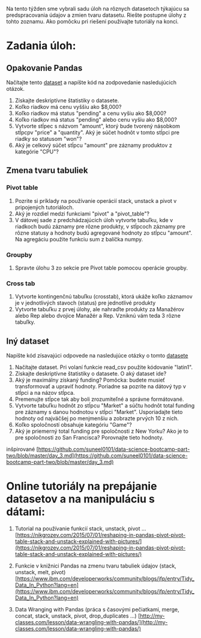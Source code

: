 
Na tento týžden sme vybrali sadu úloh na rôznych datasetoch týkajúcu sa predspracovania údajov a zmien tvaru datasetu. 
Riešte postupne úlohy z tohto zoznamu. Ako pomôcku pri riešení používajte tutoriály na konci.

# Zadania úloh:

## Opakovanie Pandas

Načítajte tento [dataset](https://s3.amazonaws.com/python-level-2/sales-funnel.csv) a napíšte kód na zodpovedanie nasledujúcich otázok.

1. Získajte deskriptívne štatistiky o datasete.
2. Koľko riadkov má cenu vyššiu ako $8,000?
3. Koľko riadkov má status "pending" a cenu vyšiu ako $8,000?
4. Koľko riadkov má status "pending" alebo cenu vyšiu ako $8,000? 
5. Vytvorte stĺpec s názvom "amount", ktorý bude tvorený násobkom stĺpcpv "price" a "quantity". Aký je súčet hodnôt v tomto stĺpci pre riadky so statusom "won"?
6. Aký je celkový súčet stĺpcu "amount" pre záznamy produktov z kategórie "CPU"?

## Zmena tvaru tabuliek

### Pivot table

1. Pozrite si príklady na používanie operácií stack, unstack a pivot v pripojených tutoriáloch.
2. Aký je rozdiel medzi funkciami "pivot" a "pivot_table"?
3. V dátovej sade z predchádzajúcich úloh vytvorte tabuľku, kde v riadkoch budú záznamy pre rôzne produkty, v stĺpcoch záznamy pre rôzne statusy a hodnoty budú agregované hodnoty zo stĺpcu "amount". Na agregáciu použite funkciu sum z balíčka numpy.

### Groupby

1. Spravte úlohu 3 zo sekcie pre Pivot table pomocou operácie groupby.

### Cross tab

1. Vytvorte kontingenčnú tabuľku (crosstab), ktorá ukáže koľko záznamov je v jednotlivých stavoch (status) pre jednotlivé produkty 
2. Vytvorte tabuľku z prvej úlohy, ale nahraďte produkty za Manažérov alebo Rep alebo dvojice Manažér a Rep. Vzniknú vám teda 3 rôzne tabuľky.


## Iný dataset

Napíšte kód zísavajúci odpovede na nasledujúce otázky o tomto [datasete](https://raw.githubusercontent.com/suneel0101/lesson-plan/master/crunchbase_monthly_export.csv)


1. Načítajte dataset. Pri volaní funkcie read_csv použite kódovanie "latin1".
2. Získajte deskriptívne štatistiky o datasete. O aký dataset ide?
3. Aký je maximálny získaný funding? Pomôcka: budete musieť transformovať a upraviť hodnoty. Poriadne sa pozrite na dátový typ v stĺpci a na názov stĺpca.
4. Premenujte stĺpce tak aby boli zrozumiteľné a správne formátované.
5. Vytvorte tabuľku hodnôt zo stĺpcu "Market" a súčtu hodnôt total funding pre záznamy s danou hodnotou v stĺpci "Market". Usporiadajte tieto hodnoty od najväčšej po menjmenšiu a zobrazte prvých 10 z nich.
6. Koľko spoločností obsahuje kategóriu "Game"?
7. Aký je priemerný total funding pre spoločnosti z New Yorku? Ako je to pre spoločnosti zo San Francisca? Porovnajte tieto hodnoty.

inšpirované [https://github.com/suneel0101/data-science-bootcamp-part-two/blob/master/day_3.md](https://github.com/suneel0101/data-science-bootcamp-part-two/blob/master/day_3.md)

# Online tutoriály na prepájanie datasetov a na manipuláciu s dátami:

1. Tutorial na používanie funkcií stack, unstack, pivot ...
[https://nikgrozev.com/2015/07/01/reshaping-in-pandas-pivot-pivot-table-stack-and-unstack-explained-with-pictures/](https://nikgrozev.com/2015/07/01/reshaping-in-pandas-pivot-pivot-table-stack-and-unstack-explained-with-pictures/)

2. Funkcie v knižnici Pandas na zmenu tvaru tabuliek údajov (stack, unstack, melt, pivot)
[https://www.ibm.com/developerworks/community/blogs/jfp/entry/Tidy_Data_In_Python?lang=en](https://www.ibm.com/developerworks/community/blogs/jfp/entry/Tidy_Data_In_Python?lang=en)

3. Data Wranging with Pandas (práca s časovými pečiatkami, merge, concat, stack, unstack, pivot, drop_duplicates ...)
[http://my-classes.com/lesson/data-wrangling-with-pandas/](http://my-classes.com/lesson/data-wrangling-with-pandas/)
